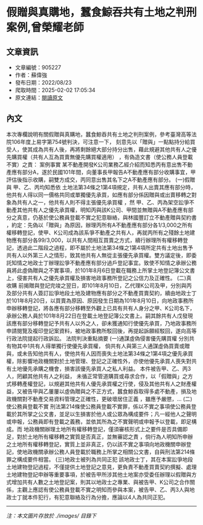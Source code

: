 # 假贈與真購地，蠶食鯨吞共有土地之判刑案例,曾榮耀老師

## 文章資訊
- 文章編號：905227
- 作者：蘇偉強
- 發布日期：2022/08/23
- 爬取時間：2025-02-02 17:05:34
- 原文連結：[閱讀原文](https://real-estate.get.com.tw/Columns/detail.aspx?no=905227)

## 內文
本次專欄說明有關假贈與真購地，蠶食鯨吞共有土地之判刑案例，參考臺灣高等法院106年度上易字第754號判決，可注意一下，
刻意先以「贈與」一點點持分給買受人，使其成為共有人後，再將剩餘絕大部分持分出售，藉此規避其他共有人之優先購買權（共有人互為買賣無優先購買權適用）
，有偽造文書（使公務人員登載不實）之責：
案例事實
某不動產開發K公司業務乙經介紹而知悉丙有意出售不動產應有部分A，遂於民國101年間，向董事長甲報告A不動產應有部分收購事宜，甲評估後指示收購，嗣雙方成交，丙同意出售其名下之A不動產應有部分。
(一)假贈與
甲、乙、丙均知悉依
土地法第34條之1第4項規定，共有人出賣其應有部分時，他共有人得以同一價格共同或單獨優先承買，如應有部分係因贈與或出賣移轉之對象為共有人之一，他共有人則不得主張優先承買權
，然
甲、乙、丙為架空訟爭不動產其他共有人之優先承買權，明知丙與該K公司、甲間並無贈與A不動產應有部分之真意，仍基於使公務員登載不實之犯意聯絡，與林國豐訂立不動產贈與契約書
，約定：先偽以「贈與」為原因，辦理丙所有A不動產應有部分各1/3,000之所有權移轉登記，使甲、K公司成為該系爭不動產之共有人，再就丙所有之殘餘土地建物應有部分各99/3,000，以共有人間相互買賣之方式，續行辦理所有權移轉登記，透過此二階段之過程，即不屬於土地法第34條之1第4項所定共有土地出售予共有人以外第三人之情形，致其他共有人無從主張優先承買權。雙方議定後，即委託知情之地政士丁辦理訟爭不動產應有部分過戶登記事宜。致使不知情之承辦公務員將此虛偽贈與之不實事項，於101年8月6日登載在職務上所掌土地登記簿公文書上，侵害共有人之優先承買權及損害地政事務所登記之公信力及正確性。
(二)真收購
前揭贈與登記完竣之翌日，即101年8月10日，乙代理K公司及甲，分別與丙及部分共有人簽訂訟爭地段土地及建物應有部分之不動產買賣契約，續由地政士丁於101年8月20日，以買賣為原因、原因發生日期為101年8月10日，向地政事務所申辦移轉登記，將各應有部分移轉至外觀上已具有共有人身分之甲、K公司名下，承辦公務人員於101年8月22日在登載土地登記簿公文書上。嗣其餘共有人戊發現該應有部分移轉登記予共有人以外之人，卻未獲通知行使優先承買，乃地政事務所申請閱覽及複印登記案資料，被地政事務所駁回後，再提起訴願經駁回，遂向高等行政法院提起行政訴訟。
法院判決重點摘要
(一)通謀虛偽侵害優先購買權
分別共有物其中1共有人得單獨行使優先承買權，
倘共有人與第三人通謀虛偽買賣或贈與，或未告知他共有人，使他共有人因而喪失土地法第34條之1第4項之優先承買權，除影響地政機關對於土地管理、登記之正確性外，亦使他優先承買人喪失對共有土地優先承購之機會，損害該優先承買人之私人利益。
本件被告甲、乙、丙3人，罔顧其他共有人之利益，
未循正常管道購買或尋求合作，以「假贈與」之方式移轉產權登記，以規避其他共有人優先承買權之行使，侵及其他共有人之財產權益，又被告甲與乙屢屢以虛偽贈與之不正方式，蠶食鯨吞取得多處不動產，損及地政機關對不動產交易資料管理之正確性，更破壞居住正義
，雖應予嚴懲，…
(二)使公務員登載不實
刑法第214條使公務員登載不實罪，係以不實之事項使公務員登載於其所掌之公文書，並足以生損害於他人或公眾為構成要件；凡一經他人之聲明或申報，公務員即有登載之義務，並依其所為之不實聲明或申報予以登載，即足構成。而
地政機關辦理土地所有權移轉登記，僅須審核形式上之要件是否具備即足，對於土地所有權移轉之實質是否真正，並無審認之責
，倘行為人明知所申辦之土地所有權移轉登記，實質上並非真正，仍以該不實之事項向地政機關申辦登記，使地政機關承辦公務人員登載於職務上所掌之相關公文書，自與刑法第214條罪之構成要件相當。
(三)地政士被列為共同正犯
該地政士丁，其在本案訟爭地段土地建物登記過程，不僅提供土地登記之意見，更負責不動產買賣契約撰擬、處理土地建物登記申辦等重要事項，於被告甲所涉其他土地案亦受委任辦理以假贈與方式增加共有人數之土地登記案，則其以地政士之專業、與被告甲、K公司之合作關係，主觀上應認有使公務員登載不實之明知而參與本案，被告甲、乙、丙3人與地政士丁就本件犯行，有犯意聯絡及行為分擔，應論以4人為共同正犯。

---
*注：本文圖片存放於 ./images/ 目錄下*

